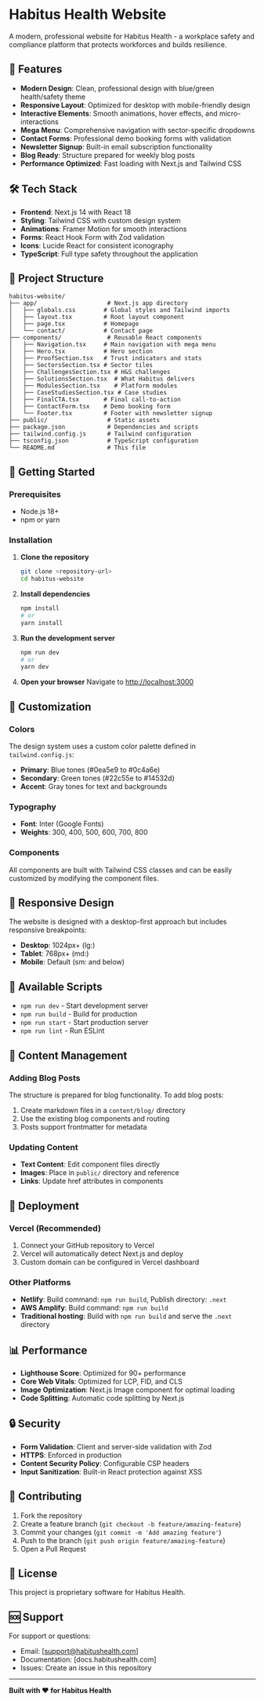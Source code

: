 # Habitus Health Website

A modern, professional website for Habitus Health - a workplace safety and compliance platform that protects workforces and builds resilience.

## 🚀 Features

- **Modern Design**: Clean, professional design with blue/green health/safety theme
- **Responsive Layout**: Optimized for desktop with mobile-friendly design
- **Interactive Elements**: Smooth animations, hover effects, and micro-interactions
- **Mega Menu**: Comprehensive navigation with sector-specific dropdowns
- **Contact Forms**: Professional demo booking forms with validation
- **Newsletter Signup**: Built-in email subscription functionality
- **Blog Ready**: Structure prepared for weekly blog posts
- **Performance Optimized**: Fast loading with Next.js and Tailwind CSS

## 🛠️ Tech Stack

- **Frontend**: Next.js 14 with React 18
- **Styling**: Tailwind CSS with custom design system
- **Animations**: Framer Motion for smooth interactions
- **Forms**: React Hook Form with Zod validation
- **Icons**: Lucide React for consistent iconography
- **TypeScript**: Full type safety throughout the application

## 📁 Project Structure

```
habitus-website/
├── app/                    # Next.js app directory
│   ├── globals.css        # Global styles and Tailwind imports
│   ├── layout.tsx         # Root layout component
│   ├── page.tsx           # Homepage
│   └── contact/           # Contact page
├── components/             # Reusable React components
│   ├── Navigation.tsx     # Main navigation with mega menu
│   ├── Hero.tsx           # Hero section
│   ├── ProofSection.tsx   # Trust indicators and stats
│   ├── SectorsSection.tsx # Sector tiles
│   ├── ChallengesSection.tsx # H&S challenges
│   ├── SolutionsSection.tsx  # What Habitus delivers
│   ├── ModulesSection.tsx    # Platform modules
│   ├── CaseStudiesSection.tsx # Case studies
│   ├── FinalCTA.tsx       # Final call-to-action
│   ├── ContactForm.tsx    # Demo booking form
│   └── Footer.tsx         # Footer with newsletter signup
├── public/                 # Static assets
├── package.json            # Dependencies and scripts
├── tailwind.config.js      # Tailwind configuration
├── tsconfig.json           # TypeScript configuration
└── README.md               # This file
```

## 🚀 Getting Started

### Prerequisites

- Node.js 18+ 
- npm or yarn

### Installation

1. **Clone the repository**
   ```bash
   git clone <repository-url>
   cd habitus-website
   ```

2. **Install dependencies**
   ```bash
   npm install
   # or
   yarn install
   ```

3. **Run the development server**
   ```bash
   npm run dev
   # or
   yarn dev
   ```

4. **Open your browser**
   Navigate to [http://localhost:3000](http://localhost:3000)

## 🎨 Customization

### Colors
The design system uses a custom color palette defined in `tailwind.config.js`:

- **Primary**: Blue tones (#0ea5e9 to #0c4a6e)
- **Secondary**: Green tones (#22c55e to #14532d)
- **Accent**: Gray tones for text and backgrounds

### Typography
- **Font**: Inter (Google Fonts)
- **Weights**: 300, 400, 500, 600, 700, 800

### Components
All components are built with Tailwind CSS classes and can be easily customized by modifying the component files.

## 📱 Responsive Design

The website is designed with a desktop-first approach but includes responsive breakpoints:

- **Desktop**: 1024px+ (lg:)
- **Tablet**: 768px+ (md:)
- **Mobile**: Default (sm: and below)

## 🔧 Available Scripts

- `npm run dev` - Start development server
- `npm run build` - Build for production
- `npm run start` - Start production server
- `npm run lint` - Run ESLint

## 📝 Content Management

### Adding Blog Posts
The structure is prepared for blog functionality. To add blog posts:

1. Create markdown files in a `content/blog/` directory
2. Use the existing blog components and routing
3. Posts support frontmatter for metadata

### Updating Content
- **Text Content**: Edit component files directly
- **Images**: Place in `public/` directory and reference
- **Links**: Update href attributes in components

## 🚀 Deployment

### Vercel (Recommended)
1. Connect your GitHub repository to Vercel
2. Vercel will automatically detect Next.js and deploy
3. Custom domain can be configured in Vercel dashboard

### Other Platforms
- **Netlify**: Build command: `npm run build`, Publish directory: `.next`
- **AWS Amplify**: Build command: `npm run build`
- **Traditional hosting**: Build with `npm run build` and serve the `.next` directory

## 📊 Performance

- **Lighthouse Score**: Optimized for 90+ performance
- **Core Web Vitals**: Optimized for LCP, FID, and CLS
- **Image Optimization**: Next.js Image component for optimal loading
- **Code Splitting**: Automatic code splitting by Next.js

## 🔒 Security

- **Form Validation**: Client and server-side validation with Zod
- **HTTPS**: Enforced in production
- **Content Security Policy**: Configurable CSP headers
- **Input Sanitization**: Built-in React protection against XSS

## 🤝 Contributing

1. Fork the repository
2. Create a feature branch (`git checkout -b feature/amazing-feature`)
3. Commit your changes (`git commit -m 'Add amazing feature'`)
4. Push to the branch (`git push origin feature/amazing-feature`)
5. Open a Pull Request

## 📄 License

This project is proprietary software for Habitus Health.

## 🆘 Support

For support or questions:
- Email: [support@habitushealth.com]
- Documentation: [docs.habitushealth.com]
- Issues: Create an issue in this repository

---

**Built with ❤️ for Habitus Health**
